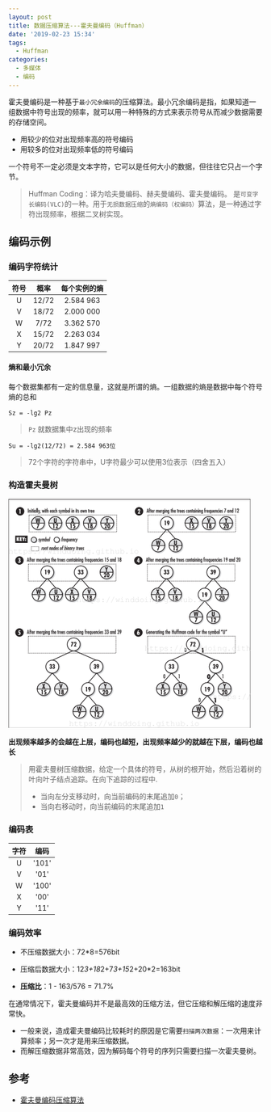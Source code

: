 ```yaml
---
layout: post
title: 数据压缩算法---霍夫曼编码（Huffman）
date: '2019-02-23 15:34'
tags:
  - Huffman
categories:
  - 多媒体
  - 编码
---
```


霍夫曼编码是一种基于`最小冗余编码`的压缩算法。最小冗余编码是指，如果知道一组数据中符号出现的频率，就可以用一种特殊的方式来表示符号从而减少数据需要的存储空间。
- 用较少的位对出现频率高的符号编码
- 用较多的位对出现频率低的符号编码

一个符号不一定必须是文本字符，它可以是任何大小的数据，但往往它只占一个字节。

> Huffman Coding：译为哈夫曼编码、赫夫曼编码、霍夫曼编码。 是`可变字长编码(VLC)`的一种。用于`无损数据压缩`的`熵编码（权编码）`算法，是一种通过字符出现频率，根据二叉树实现。

<!--more-->

## 编码示例

### 编码字符统计

| 符号 | 概率  | 每个实例的熵 |
|:----:|:-----:|:------------:|
|  U   | 12/72 |  2.584 963   |
|  V   | 18/72 |  2.000 000   |
|  W   | 7/72  |  3.362 570   |
|  X   | 15/72 |  2.263 034   |
|  Y   | 20/72 |  1.847 997   |

#### 熵和最小冗余

每个数据集都有一定的信息量，这就是所谓的熵。一组数据的熵是数据中每个符号熵的总和
```
Sz = -lg2 Pz
```
> `Pz` 就数据集中z出现的频率

```
Su = -lg2(12/72) = 2.584 963位
```
> 72个字符的字符串中，U字符最少可以使用3位表示（四舍五入）

### 构造霍夫曼树

![huffman_tree](/images/2019/02/huffman_tree.png)

**出现频率越多的会越在上层，编码也越短，出现频率越少的就越在下层，编码也越长**

> 用霍夫曼树压缩数据，给定一个具体的符号，从树的根开始，然后沿着树的叶向叶子结点追踪。在向下追踪的过程中.
> - 当向左分支移动时，向当前编码的末尾追加`0`；
> - 当向右移动时，向当前编码的末尾追加`1`

### 编码表

| 字符 | 编码 |
|:----:|:----:|
|  U   | '101'  |
|  V   |  '01'  |
|  W   | '100'  |
|  X   |  '00'  |
|  Y   |  '11'  |

### 编码效率

- 不压缩数据大小：72*8=576bit
- 压缩后数据大小：12*3+18*2+7*3+15*2+20*2=163bit

- **压缩比**：1 - 163/576 = 71.7%


在通常情况下，霍夫曼编码并不是最高效的压缩方法，但它压缩和解压缩的速度非常快。
- 一般来说，造成霍夫曼编码比较耗时的原因是它需要`扫描两次数据`：一次用来计算频率；另一次才是用来压缩数据。
- 而解压缩数据非常高效，因为解码每个符号的序列只需要扫描一次霍夫曼树。


## 参考

* [霍夫曼编码压缩算法](http://blog.jobbole.com/20091/)
